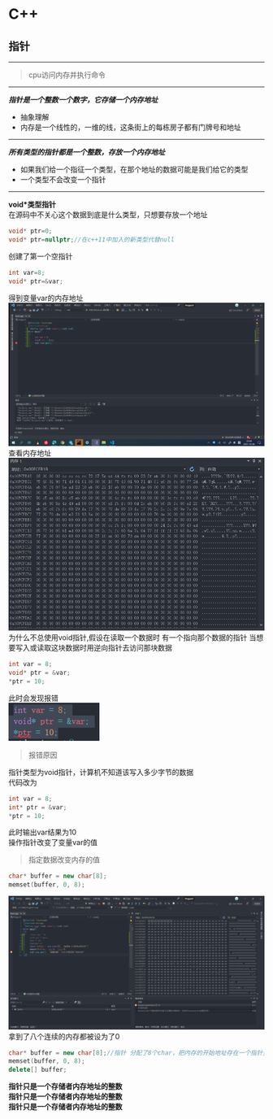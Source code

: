 
# C++

## 指针  

***
>cpu访问内存并执行命令  
***
***指针是一个整数一个数字，它存储一个内存地址***  

* 抽象理解
* 内存是一个线性的，一维的线，这条街上的每栋房子都有门牌号和地址

***
***所有类型的指针都是一个整数，存放一个内存地址***  

* 如果我们给一个指征一个类型，在那个地址的数据可能是我们给它的类型
* 一个类型不会改变一个指针  

***
**void*类型指针**  
在源码中不关心这个数据到底是什么类型，只想要存放一个地址  

```c++
void* ptr=0;
void* ptr=nullptr;//在c++11中加入的新类型代替null
```

创建了第一个空指针  

```c++
int var=8;
void* ptr=&var;
```

得到变量var的内存地址  
![alt 图片](photo/01.png)
查看内存地址
![ale 图片](photo/02.png)
为什么不总使用void指针,假设在读取一个数据时
有一个指向那个数据的指针
当想要写入或读取这块数据时用逆向指针去访问那块数据

```c++
int var = 8;
void* ptr = &var;
*ptr = 10;
```
此时会发现报错  
![alt](photo/03.png)

>报错原因

指针类型为void指针，计算机不知道该写入多少字节的数据  
代码改为
```c++
int var = 8;
int* ptr = &var;
*ptr = 10;
```
此时输出var结果为10  
操作指针改变了变量var的值

>指定数据改变内存的值

```c++
char* buffer = new char[8];
memset(buffer, 0, 8);
```
![alt](photo/04.png)
拿到了八个连续的内存都被设为了0  

```c++
char* buffer = new char[8];//指针 分配了8个char，把内存的开始地址存在一个指针里
memset(buffer, 0, 8);
delete[] buffer;
```

**指针只是一个存储者内存地址的整数**  
**指针只是一个存储者内存地址的整数**  
**指针只是一个存储者内存地址的整数**